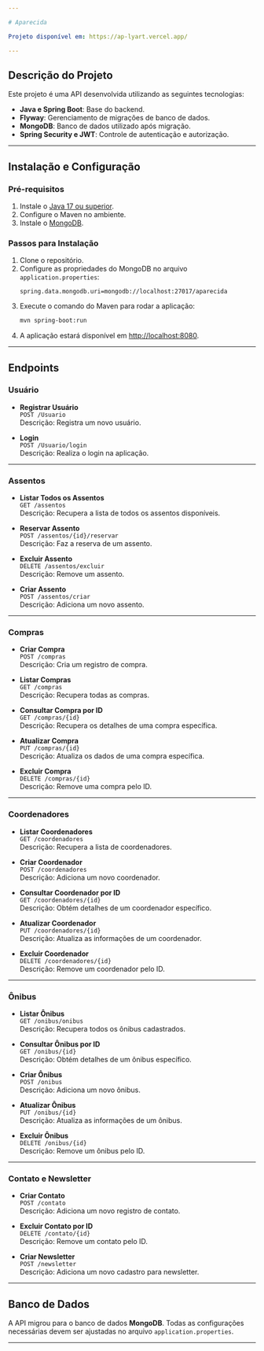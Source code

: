 ```yaml
---

# Aparecida

Projeto disponível em: https://ap-lyart.vercel.app/

---
```


## Descrição do Projeto

Este projeto é uma API desenvolvida utilizando as seguintes tecnologias:

- **Java e Spring Boot**: Base do backend.
- **Flyway**: Gerenciamento de migrações de banco de dados.
- **MongoDB**: Banco de dados utilizado após migração.
- **Spring Security e JWT**: Controle de autenticação e autorização.

---

## Instalação e Configuração

### Pré-requisitos

1. Instale o [Java 17 ou superior](https://adoptium.net/).
2. Configure o Maven no ambiente.
3. Instale o [MongoDB](https://www.mongodb.com/try/download/community).

### Passos para Instalação

1. Clone o repositório.
2. Configure as propriedades do MongoDB no arquivo `application.properties`:
   ```properties
   spring.data.mongodb.uri=mongodb://localhost:27017/aparecida
   ```
3. Execute o comando do Maven para rodar a aplicação:
   ```bash
   mvn spring-boot:run
   ```
4. A aplicação estará disponível em [http://localhost:8080](http://localhost:8080).

---

## Endpoints

### **Usuário**

- **Registrar Usuário**  
  `POST /Usuario`  
  Descrição: Registra um novo usuário.  

- **Login**  
  `POST /Usuario/login`  
  Descrição: Realiza o login na aplicação.  

---

### **Assentos**

- **Listar Todos os Assentos**  
  `GET /assentos`  
  Descrição: Recupera a lista de todos os assentos disponíveis.

- **Reservar Assento**  
  `POST /assentos/{id}/reservar`  
  Descrição: Faz a reserva de um assento.

- **Excluir Assento**  
  `DELETE /assentos/excluir`  
  Descrição: Remove um assento.

- **Criar Assento**  
  `POST /assentos/criar`  
  Descrição: Adiciona um novo assento.

---

### **Compras**

- **Criar Compra**  
  `POST /compras`  
  Descrição: Cria um registro de compra.  

- **Listar Compras**  
  `GET /compras`  
  Descrição: Recupera todas as compras.  

- **Consultar Compra por ID**  
  `GET /compras/{id}`  
  Descrição: Recupera os detalhes de uma compra específica.  

- **Atualizar Compra**  
  `PUT /compras/{id}`  
  Descrição: Atualiza os dados de uma compra específica.  

- **Excluir Compra**  
  `DELETE /compras/{id}`  
  Descrição: Remove uma compra pelo ID.  

---

### **Coordenadores**

- **Listar Coordenadores**  
  `GET /coordenadores`  
  Descrição: Recupera a lista de coordenadores.  

- **Criar Coordenador**  
  `POST /coordenadores`  
  Descrição: Adiciona um novo coordenador.  

- **Consultar Coordenador por ID**  
  `GET /coordenadores/{id}`  
  Descrição: Obtém detalhes de um coordenador específico.  

- **Atualizar Coordenador**  
  `PUT /coordenadores/{id}`  
  Descrição: Atualiza as informações de um coordenador.  

- **Excluir Coordenador**  
  `DELETE /coordenadores/{id}`  
  Descrição: Remove um coordenador pelo ID.  

---

### **Ônibus**

- **Listar Ônibus**  
  `GET /onibus/onibus`  
  Descrição: Recupera todos os ônibus cadastrados.  

- **Consultar Ônibus por ID**  
  `GET /onibus/{id}`  
  Descrição: Obtém detalhes de um ônibus específico.  

- **Criar Ônibus**  
  `POST /onibus`  
  Descrição: Adiciona um novo ônibus.  

- **Atualizar Ônibus**  
  `PUT /onibus/{id}`  
  Descrição: Atualiza as informações de um ônibus.  

- **Excluir Ônibus**  
  `DELETE /onibus/{id}`  
  Descrição: Remove um ônibus pelo ID.  

---

### **Contato e Newsletter**

- **Criar Contato**  
  `POST /contato`  
  Descrição: Adiciona um novo registro de contato.

- **Excluir Contato por ID**  
  `DELETE /contato/{id}`  
  Descrição: Remove um contato pelo ID.

- **Criar Newsletter**  
  `POST /newsletter`  
  Descrição: Adiciona um novo cadastro para newsletter.

---

## Banco de Dados

A API migrou para o banco de dados **MongoDB**. Todas as configurações necessárias devem ser ajustadas no arquivo `application.properties`.

---

